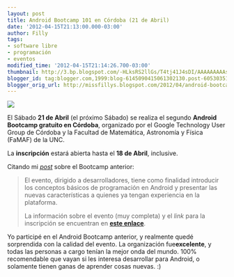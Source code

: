 ```yaml
---
layout: post
title: Android Bootcamp 101 en Córdoba (21 de Abril)
date: '2012-04-15T21:13:00.000-03:00'
author: Filly
tags:
- software libre
- programación
- eventos
modified_time: '2012-04-15T21:14:26.700-03:00'
thumbnail: http://3.bp.blogspot.com/-HLksRS2llGs/T4tj41J4sDI/AAAAAAAAAsk/26JUNYjGFh4/s72-c/Android-Logo-Leaning.jpg
blogger_id: tag:blogger.com,1999:blog-6145090415061302130.post-6053035124760411448
blogger_orig_url: http://missfillys.blogspot.com/2012/04/android-bootcamp-101-en-cordoba-21-de_15.html
---
```

[![](http://3.bp.blogspot.com/-HLksRS2llGs/T4tj41J4sDI/AAAAAAAAAsk/26JUNYjGFh4/s320/Android-Logo-Leaning.jpg)][0]  

El Sábado **21 de Abril** (el próximo Sábado) se realiza el segundo **Android Bootcamp gratuito en Córdoba**,
organizado por el Google Technology User Group de Córdoba y la Facultad de Matemática, Astronomía y Física (FaMAF)
de la UNC.

La **inscripción** estará abierta hasta el **18 de Abril**, inclusive. 

Citando mi [_post_][1] sobre el Bootcamp anterior: 

> El evento, dirigido a desarrolladores, tiene como finalidad introducir los conceptos básicos de programación en
Android y presentar las nuevas características a quienes ya tengan experiencia en la plataforma.  
> 
>   
> La información sobre el evento (muy completa) y el _link_ para la inscripción se encuentran en **[este enlace][2]**.

Yo participé en el Android Bootcamp anterior, y realmente quedé sorprendida con la calidad del evento. La organización
fue**excelente**, y todas las personas a cargo tenían la mejor onda del mundo. 100% recomendable que vayan si les
interesa desarrollar para Android, o solamente tienen ganas de aprender cosas nuevas. :)

[0]: http://3.bp.blogspot.com/-HLksRS2llGs/T4tj41J4sDI/AAAAAAAAAsk/26JUNYjGFh4/s1600/Android-Logo-Leaning.jpg
[1]: http://www.missfilly.com.ar/2011/11/android-bootcamp-en-cordoba-25-de.html
[2]: http://cordoba.gtugs.org/home/eventos/androidbootcamp